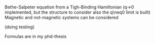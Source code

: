Bethe-Salpeter equation from a Tigh-Binding Hamiltonian
(q->0 implemented, but the structure to consider also the q\neq0 limit is built)
Magnetic and not-magnetic systems can be considered

(doing testing)

Formulas are in my phd-thesis





